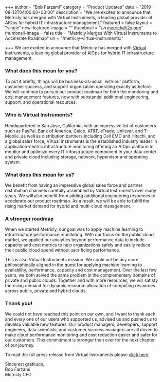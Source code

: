 +++
author = "Bob Farzami"
category = "Product Updates"
date = "2019-08-13T04:00:00+00:00"
description = "We are excited to announce that Metricly has merged with Virtual Instruments, a leading global provider of AIOps for hybrid IT infrastructure management."
featured = false
layout = "single"
new-featured-image = ""
thumbnail = "/vi metricly@2x.png"
thumbnail-image = false
title = "Metricly Merges With Virtual Instruments to Accelerate Roadmap"
url = "/metricly-virtual-instruments/"

+++
We are excited to announce that Metricly has merged with [Virtual Instruments](https://www.virtualinstruments.com), a leading global provider of AIOps for hybrid IT infrastructure management.

### What does this mean for you?

To put it briefly, things will be business-as-usual, with our platform, customer success, and support organization operating exactly as before. We will continue to pursue our product roadmap for both the monitoring and cost management features, now with substantial additional engineering, support, and operational resources.

### Who is Virtual Instruments?

Headquartered in San Jose, California, with an impressive list of customers such as PayPal, Bank of America, Geico, AT&T, eTrade, Unilever, and T-Mobile, as well as distribution partners including Dell EMC and Hitachi, and a global sales force, Virtual Instruments is the established industry leader in application-centric infrastructure monitoring offering an AIOps platform to monitor and optimize every IT infrastructure component in your data center and private cloud including storage, network, hypervisor and operating system.

### What does this mean for us?

We benefit from having an impressive global sales force and partner distribution channels carefully assembled by Virtual Instruments over many years. We will also benefit from adding additional engineering resources to accelerate our product roadmap. As a result, we will be able to fulfill the rising market demand for hybrid and multi-cloud management.

### A stronger roadmap

When we started Metricly, our goal was to apply machine learning to infrastructure performance monitoring. With our focus on the public cloud market, we applied our analytics beyond performance data to include capacity and cost metrics to help organizations safely and easily reduce their public cloud spend without sacrificing performance.

This is also Virtual Instruments mission. We could not be any more philosophically aligned in the quest for applying machine learning to availability, performance, capacity and cost management. Over the last few years, we both solved the same problem in the complementary domains of private and public clouds. Together and with more resources, we will satisfy the rising demand for dynamic resource allocation of computing resources across public, private and hybrid clouds.

### Thank you!

We could not have reached this point on our own, and I want to thank each and every one of our users who supported us, advised us and pushed us to develop valuable new features. Our product managers, developers, support engineers, data scientists, and customer success managers are all driven to make cloud performance monitoring and cost reduction easier and safer for our customers. This commitment is stronger than ever for the next chapter of our journey.

To read the full press release from Virtual Instruments please [click here](https://www.virtualinstruments.com/virtualwisdom/virtual-instruments-metricly/).

Sincerest gratitude,  
Bob Farzami  
Metricly CEO